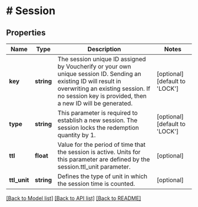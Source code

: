 # # Session

## Properties

Name | Type | Description | Notes
------------ | ------------- | ------------- | -------------
**key** | **string** | The session unique ID assigned by Voucherify or your own unique session ID. Sending an existing ID will result in overwriting an existing session. If no session key is provided, then a new ID will be generated. | [optional] [default to 'LOCK']
**type** | **string** | This parameter is required to establish a new session. The session locks the redemption quantity by 1. | [optional] [default to 'LOCK']
**ttl** | **float** | Value for the period of time that the session is active. Units for this parameter are defined by the session.ttl_unit parameter. | [optional]
**ttl_unit** | **string** | Defines the type of unit in which the session time is counted. | [optional]

[[Back to Model list]](../../README.md#models) [[Back to API list]](../../README.md#endpoints) [[Back to README]](../../README.md)

